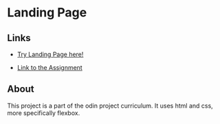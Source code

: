 # Landing Page

## Links
- [Try Landing Page here!](https://ajhiggins421.github.io/landing-page/)

- [Link to the Assignment](https://www.theodinproject.com/paths/foundations/courses/foundations/lessons/landing-page)

## About
This project is a part of the odin project curriculum. It uses html and css, more specifically flexbox.